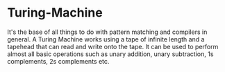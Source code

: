 # Turing-Machine

It's the base of all things to do with pattern matching and compilers in general.
A Turing Machine works using a tape of infinite length and a tapehead that can read and write onto the tape.
It can be used to perform almost all basic operations such as unary addition, unary subtraction, 1s complements, 2s complements etc.
